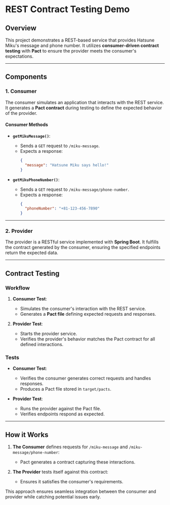 # REST Contract Testing Demo

## Overview

This project demonstrates a REST-based service that provides Hatsune Miku's message and phone number. It utilizes **consumer-driven contract testing** with **Pact** to ensure the provider meets the consumer's expectations.

---

## Components

### 1. Consumer

The consumer simulates an application that interacts with the REST service. It generates a **Pact contract** during testing to define the expected behavior of the provider.

#### **Consumer Methods**
- **`getMikuMessage()`**:
  - Sends a `GET` request to `/miku-message`.
  - Expects a response:
    ```json
    {
      "message": "Hatsune Miku says hello!"
    }
    ```

- **`getMikuPhoneNumber()`**:
  - Sends a `GET` request to `/miku-message/phone-number`.
  - Expects a response:
    ```json
    {
      "phoneNumber": "+81-123-456-7890"
    }
    ```

---

### 2. Provider

The provider is a RESTful service implemented with **Spring Boot**. It fulfills the contract generated by the consumer, ensuring the specified endpoints return the expected data.

---

## Contract Testing

### Workflow

1. **Consumer Test**:
   - Simulates the consumer's interaction with the REST service.
   - Generates a **Pact file** defining expected requests and responses.

2. **Provider Test**:
   - Starts the provider service.
   - Verifies the provider's behavior matches the Pact contract for all defined interactions.

### Tests

- **Consumer Test**:
  - Verifies the consumer generates correct requests and handles responses.
  - Produces a Pact file stored in `target/pacts`.

- **Provider Test**:
  - Runs the provider against the Pact file.
  - Verifies endpoints respond as expected.

---

## How it Works

1. **The Consumer** defines requests for `/miku-message` and `/miku-message/phone-number`:
   - Pact generates a contract capturing these interactions.
   
2. **The Provider** tests itself against this contract:
   - Ensures it satisfies the consumer's requirements.

This approach ensures seamless integration between the consumer and provider while catching potential issues early.

